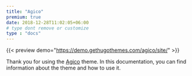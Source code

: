 ```yaml
---
title: "Agico"
premium: true
date: 2018-12-28T11:02:05+06:00 
# type dont remove or customize
type : "docs"
---
```



{{< preview demo="https://demo.gethugothemes.com/agico/site/" >}}

Thank you for using the [Agico](https://gethugothemes.com/themes/agico-hugo/) theme. In this documentation, you can find information about the theme and how to use it.